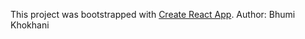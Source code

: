 This project was bootstrapped with [Create React App](https://github.com/facebook/create-react-app).
Author: Bhumi Khokhani
